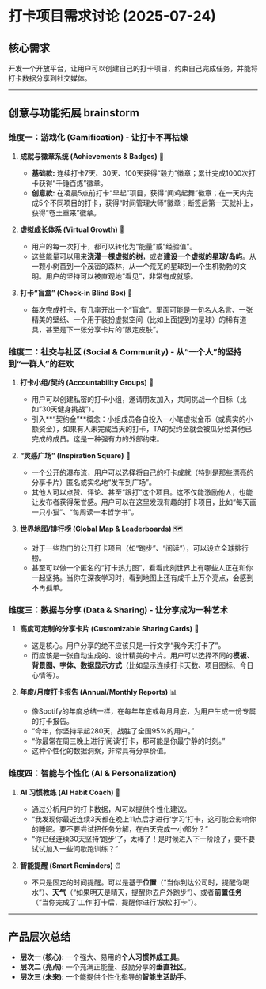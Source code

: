 # 打卡项目需求讨论 (2025-07-24)

## 核心需求

开发一个开放平台，让用户可以创建自己的打卡项目，约束自己完成任务，并能将打卡数据分享到社交媒体。

---

## 创意与功能拓展 brainstorm

### 维度一：游戏化 (Gamification) - 让打卡不再枯燥

1.  **成就与徽章系统 (Achievements & Badges)** 🏅
    *   **基础款:** 连续打卡7天、30天、100天获得“毅力”徽章；累计完成1000次打卡获得“千锤百炼”徽章。
    *   **创意款:** 在凌晨5点前打卡“早起”项目，获得“闻鸡起舞”徽章；在一天内完成5个不同项目的打卡，获得“时间管理大师”徽章；断签后第一天就补上，获得“卷土重来”徽章。

2.  **虚拟成长体系 (Virtual Growth)** 🌱
    *   用户的每一次打卡，都可以转化为“能量”或“经验值”。
    *   这些能量可以用来**浇灌一棵虚拟的树**，或者**建设一个虚拟的星球/岛屿**。从一颗小树苗到一个茂密的森林，从一个荒芜的星球到一个生机勃勃的文明。用户的坚持可以被直观地“看见”，非常有成就感。

3.  **打卡“盲盒” (Check-in Blind Box)** 🎁
    *   每次完成打卡，有几率开出一个“盲盒”。里面可能是一句名人名言、一张精美的壁纸、一个用于装扮虚拟空间（比如上面提到的星球）的稀有道具，甚至是下一张分享卡片的“限定皮肤”。

### 维度二：社交与社区 (Social & Community) - 从“一个人”的坚持到“一群人”的狂欢

1.  **打卡小组/契约 (Accountability Groups)** 🤝
    *   用户可以创建私密的打卡小组，邀请朋友加入，共同挑战一个目标（比如“30天健身挑战”）。
    *   引入**“契约金”**概念：小组成员各自投入一小笔虚拟金币（或真实的小额资金），如果有人未完成当天的打卡，TA的契约金就会被瓜分给其他已完成的成员。这是一种强有力的外部约束。

2.  **“灵感广场” (Inspiration Square)** 🌟
    *   一个公开的瀑布流，用户可以选择将自己的打卡成就（特别是那些漂亮的分享卡片）匿名或实名地“发布到广场”。
    *   其他人可以点赞、评论、甚至“跟打”这个项目。这不仅能激励他人，也能让发布者获得荣誉感。用户可以在这里发现有趣的打卡项目，比如“每天画一只小猫”、“每周读一本哲学书”。

3.  **世界地图/排行榜 (Global Map & Leaderboards)** 🗺️
    *   对于一些热门的公开打卡项目（如“跑步”、“阅读”），可以设立全球排行榜。
    *   甚至可以做一个匿名的“打卡热力图”，看看此刻世界上有哪些人正在和你一起坚持。当你在深夜学习时，看到地图上还有成千上万个亮点，会感到不再孤单。

### 维度三：数据与分享 (Data & Sharing) - 让分享成为一种艺术

1.  **高度可定制的分享卡片 (Customizable Sharing Cards)** 🎨
    *   这是核心。用户分享的绝不应该只是一行文字“我今天打卡了”。
    *   而应该是一张自动生成的、设计精美的卡片。用户可以选择不同的**模板、背景图、字体、数据显示方式**（比如显示连续打卡天数、项目图标、今日心情等）。

2.  **年度/月度打卡报告 (Annual/Monthly Reports)** 📊
    *   像Spotify的年度总结一样，在每年年底或每月月底，为用户生成一份专属的打卡报告。
    *   “今年，你坚持早起280天，战胜了全国95%的用户。”
    *   “你最常在周三晚上进行‘阅读’打卡，那可能是你最宁静的时刻。”
    *   这种个性化的数据洞察，非常具有分享价值。

### 维度四：智能与个性化 (AI & Personalization)

1.  **AI 习惯教练 (AI Habit Coach)** 🤖
    *   通过分析用户的打卡数据，AI可以提供个性化建议。
    *   “我发现你最近连续3天都在晚上11点后才进行‘学习’打卡，这可能会影响你的睡眠。要不要尝试把任务分解，在白天完成一小部分？”
    *   “你已经连续30天坚持‘跑步’了，太棒了！是时候进入下一阶段了，要不要试试加入一些间歇跑训练？”

2.  **智能提醒 (Smart Reminders)** ⏰
    *   不只是固定的时间提醒。可以是基于**位置**（“当你到达公司时，提醒你喝水”）、**天气**（“如果明天是晴天，提醒你去户外跑步”）、或者**前置任务**（“当你完成了‘工作’打卡后，提醒你进行‘放松’打卡”）。

---

## 产品层次总结

*   **层次一 (核心):** 一个强大、易用的**个人习惯养成工具**。
*   **层次二 (亮点):** 一个充满正能量、鼓励分享的**垂直社区**。
*   **层次三 (未来):** 一个能提供个性化指导的**智能生活助手**。
